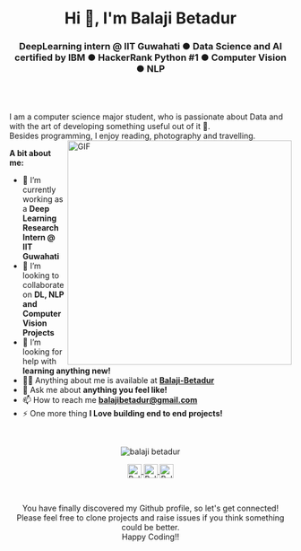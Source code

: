 <h1 align="center">Hi 👋, I'm Balaji Betadur</h1>
<h3 align="center">DeepLearning intern @ IIT Guwahati ● Data Science and AI certified by IBM ● HackerRank Python #1 ● Computer Vision ● NLP</h3>

<br />
<br />
<br />
I am a computer science major student, who is passionate about Data and with the art of developing something useful out of it 🚀.
<br/>
Besides programming, I enjoy reading, photography and travelling.
<br>
<img align="right" alt="GIF" src="https://media.giphy.com/media/L8K62iTDkzGX6/giphy.gif" width="400px" />
  
**A bit about me:**

- 🔭 I’m currently working as a **Deep Learning Research Intern @ IIT Guwahati**
- 👯 I’m looking to collaborate on **DL, NLP and Computer Vision Projects**
- 🤔 I’m looking for help with **learning anything new!**
- 👨‍💻 Anything about me is available at **[Balaji-Betadur](https://www.linkedin.com/in/balaji-betadur/)**
- 💬 Ask me about **anything you feel like!**
- 📫 How to reach me **balajibetadur@gmail.com**
- ⚡ One more thing **I Love building end to end projects!**

<br>

<p align="center">
<img src="https://github-readme-stats.vercel.app/api?username=balajibetadur&show_icons=true&count_private=true" alt="balaji betadur"/>
</p>

<p align="center">
<a href="https://www.linkedin.com/in/balaji-betadur">	
  <img align="center" alt="Balaji Betadur | LinkdeIn" width="25px" height="25" src="https://cdn.jsdelivr.net/npm/simple-icons@v3/icons/linkedin.svg" />	
</a>	

<a href="mailto:balajibetadur@gmail.com">	
  <img align="center" alt="Balaji Betadur | Twitter" width="25px" height="25" src="https://cdn.jsdelivr.net/npm/simple-icons@v3/icons/gmail.svg" />	
</a>	
<a href="https://www.hackerrank.com/balajibetadur">	
  <img align="center" alt="Balaji Betadur | Instagram" width="25px" height="25" src="https://cdn.jsdelivr.net/npm/simple-icons@v3/icons/hackerrank.svg" />	
</a>
</p>
<br>

<p align="center">
You have finally discovered my Github profile, so let's get connected!
<br/>
Please feel free to clone projects and raise issues if you think something could be better.
<br/>
Happy Coding!!
</p>
